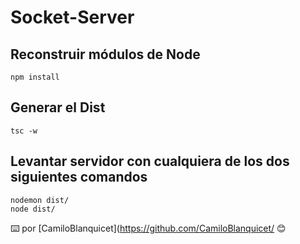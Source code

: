 


# Socket-Server

## Reconstruir módulos de Node
```
npm install 
```

## Generar el Dist
```
tsc -w 
```

## Levantar servidor con cualquiera de los dos siguientes comandos
```
nodemon dist/
node dist/
```


⌨️ por [CamiloBlanquicet](https://github.com/CamiloBlanquicet/ 😊